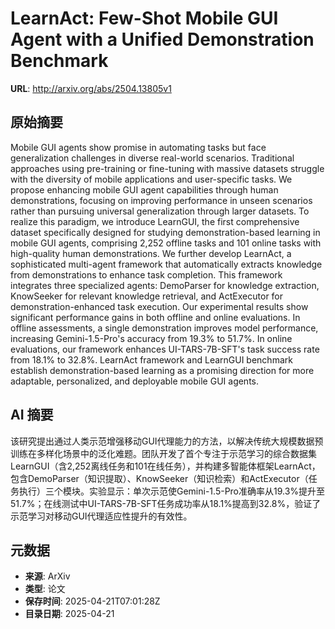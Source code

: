 # LearnAct: Few-Shot Mobile GUI Agent with a Unified Demonstration Benchmark

**URL**: http://arxiv.org/abs/2504.13805v1

## 原始摘要

Mobile GUI agents show promise in automating tasks but face generalization
challenges in diverse real-world scenarios. Traditional approaches using
pre-training or fine-tuning with massive datasets struggle with the diversity
of mobile applications and user-specific tasks. We propose enhancing mobile GUI
agent capabilities through human demonstrations, focusing on improving
performance in unseen scenarios rather than pursuing universal generalization
through larger datasets. To realize this paradigm, we introduce LearnGUI, the
first comprehensive dataset specifically designed for studying
demonstration-based learning in mobile GUI agents, comprising 2,252 offline
tasks and 101 online tasks with high-quality human demonstrations. We further
develop LearnAct, a sophisticated multi-agent framework that automatically
extracts knowledge from demonstrations to enhance task completion. This
framework integrates three specialized agents: DemoParser for knowledge
extraction, KnowSeeker for relevant knowledge retrieval, and ActExecutor for
demonstration-enhanced task execution. Our experimental results show
significant performance gains in both offline and online evaluations. In
offline assessments, a single demonstration improves model performance,
increasing Gemini-1.5-Pro's accuracy from 19.3% to 51.7%. In online
evaluations, our framework enhances UI-TARS-7B-SFT's task success rate from
18.1% to 32.8%. LearnAct framework and LearnGUI benchmark establish
demonstration-based learning as a promising direction for more adaptable,
personalized, and deployable mobile GUI agents.


## AI 摘要

该研究提出通过人类示范增强移动GUI代理能力的方法，以解决传统大规模数据预训练在多样化场景中的泛化难题。团队开发了首个专注于示范学习的综合数据集LearnGUI（含2,252离线任务和101在线任务），并构建多智能体框架LearnAct，包含DemoParser（知识提取）、KnowSeeker（知识检索）和ActExecutor（任务执行）三个模块。实验显示：单次示范使Gemini-1.5-Pro准确率从19.3%提升至51.7%；在线测试中UI-TARS-7B-SFT任务成功率从18.1%提高到32.8%，验证了示范学习对移动GUI代理适应性提升的有效性。

## 元数据

- **来源**: ArXiv
- **类型**: 论文
- **保存时间**: 2025-04-21T07:01:28Z
- **目录日期**: 2025-04-21
